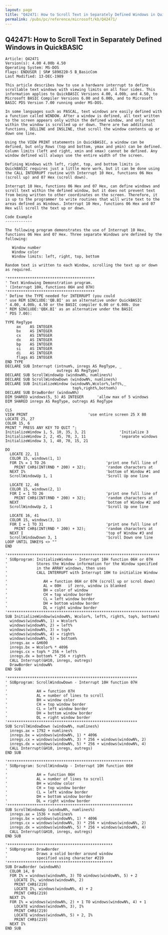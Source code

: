 ```yaml
---
layout: page
title: "Q42471: How to Scroll Text in Separately Defined Windows in QuickBASIC"
permalink: /pubs/pc/reference/microsoft/kb/Q42471/
---
```


## Q42471: How to Scroll Text in Separately Defined Windows in QuickBASIC

	Article: Q42471
	Version(s): 4.00 4.00b 4.50
	Operating System: MS-DOS
	Flags: ENDUSER | SR# S890220-5 B_BasicCom
	Last Modified: 13-DEC-1989
	
	This article describes how to use a hardware interrupt to define
	scrollable text windows with viewing limits on all four sides. This
	information applies to QuickBASIC Versions 4.00, 4.00b, and 4.50, to
	Microsoft BASIC Compiler Versions 6.00 and 6.00b, and to Microsoft
	BASIC PDS Version 7.00 running under MS-DOS.
	
	In some languages such as PASCAL, text windows are easily defined with
	a function called WINDOW. After a window is defined, all text written
	to the screen appears only within the defined window, and only text
	within the window is scrolled up or down. There are two additional
	functions, DELLINE and INSLINE, that scroll the window contents up or
	down one line.
	
	Using the VIEW PRINT statements in QuickBASIC, a window can be
	defined, but only Rows (top and bottom, ymax and ymin) can be defined.
	Column limits (left and right, xmin and xmax) cannot be defined. Any
	window defined will always use the entire width of the screen.
	
	Defining Windows with left, right, top, and bottom limits in
	QuickBASIC requires just a little more work, but it can be done using
	the CALL INTERRUPT routine with Interrupt 10 Hex, functions 06 Hex
	(scroll up) and 07 Hex (scroll down).
	
	Interrupt 10 Hex, functions 06 Hex and 07 Hex, can define windows and
	scroll text within the defined window, but it does not prevent text
	from being written to other coordinates on the screen. Therefore, it
	is up to the programmer to write routines that will write text to the
	areas defined as Windows. Interrupt 10 Hex, functions 06 Hex and 07
	Hex will scroll the text up or down.
	
	Code Example
	------------
	
	The following program demonstrates the use of Interrupt 10 Hex,
	functions 06 Hex and 07 Hex. Three separate Windows are defined by the
	following:
	
	   Window number
	   Window color
	   Window limits: left, right, top, bottom
	
	Random text is written to each Window, scrolling the text up or down
	as required.
	
	'***************************************
	' Text Windowing Demonstration program.
	' (Interrupt 10H, functions 06H and 07H)
	'***************************************
	' Define the TYPE needed for INTERRUPT (you could
	' use REM $INCLUDE:'QB.BI' as an alternative under QuickBASIC
	' 4.00, 4.00b, 4.50 or the BASIC compiler 6.00 or 6.00b. Use
	' REM $INCLUDE:'QBX.BI' as an alternative under the BASIC
	' PDS 7.00):
	
	TYPE RegType
	     ax    AS INTEGER
	     bx    AS INTEGER
	     cx    AS INTEGER
	     dx    AS INTEGER
	     bp    AS INTEGER
	     si    AS INTEGER
	     di    AS INTEGER
	     flags AS INTEGER
	END TYPE
	DECLARE SUB Interrupt (intnum%, inregs AS RegType, _
	                       outregs AS RegType)
	DECLARE SUB ScrollWindowUp (windowN%, numlines%)
	DECLARE SUB ScrollWindowDown (windowN%, numlines%)
	DECLARE SUB InitializeWindow (windowN%,Wcolor%,left%,_
	                              top%,right%,bottom%)
	DECLARE SUB DrawBorder (windowN%)
	DIM SHARED windows(5, 5) AS INTEGER      'allow max of 5 windows
	DIM SHARED inregs AS RegType, outregs AS RegType
	
	CLS
	VIEW PRINT                           'use entire screen 25 X 80
	LOCATE 25, 27
	COLOR 15, 6
	PRINT " PRESS ANY KEY TO QUIT ";
	InitializeWindow 1, 5, 10, 35, 3, 21               'Initialize 3
	InitializeWindow 2, 2, 45, 70, 3, 11               'separate windows
	InitializeWindow 3, 1, 40, 70, 15, 21
	
	DO
	  LOCATE 22, 11
	  COLOR 15, windows(1, 1)
	  FOR I% = 1 TO 26                           'print one full line of
	    PRINT CHR$(INT(RND * 200) + 32);         'random characters at
	  NEXT I%                                    'bottom of Window #1 and
	  ScrollWindowUp 1, 1                        'Scroll Up one line
	
	  LOCATE 12, 46
	  COLOR 15, windows(2, 1)
	  FOR I = 1 TO 26                            'print one full line of
	    PRINT CHR$(INT(RND * 200) + 32);         'random characters at
	  NEXT                                       'bottom of Window #2 and
	  ScrollWindowUp 2, 1                        'Scroll Up one line
	
	  LOCATE 16, 41
	  COLOR 15, windows(3, 1)
	  FOR I = 1 TO 31                            'print one full line of
	    PRINT CHR$(INT(RND * 200) + 32);         'random characters at
	  NEXT I                                     'top of Window #3 and
	  ScrollWindowDown 3, 1                      'Scroll Down one line
	LOOP UNTIL INKEY$ <> ""
	END
	
	'********************************************************************
	' SUBprogram: InitializeWindow - Interrupt 10H function 06H or 07H
	'             Stores the Window information for the Window specified
	'             in the ARRAY windows, then uses
	'             CALL INTERRUPT with Interrupt 10H to initialize Window
	'
	'                AH = function 06H or 07H (scroll up or scrol down)
	'                AL = 00H   if zero, window is blanked
	'                BH = color of window
	'                CH = top window border
	'                CL = left window border
	'                DH = bottom window border
	'                DL = right window border
	'********************************************************************
	SUB InitializeWindow(windowN%, Wcolor%, left%, right%, top%, bottom%)
	  windows(windowN%, 1) = Wcolor%
	  windows(windowN%, 2) = left%
	  windows(windowN%, 3) = top%
	  windows(windowN%, 4) = right%
	  windows(windowN%, 5) = bottom%
	  inregs.ax = &H600
	  inregs.bx = Wcolor% * 4096
	  inregs.cx = top% * 256 + left%
	  inregs.dx = bottom% * 256 + right%
	  CALL Interrupt(&H10, inregs, outregs)
	  DrawBorder windowN%
	END SUB
	
	'**********************************************************
	' SUBprogram: ScrollWindowDown - Interrupt 10H function 07H
	'
	'             AH = function 07H
	'             AL = number of lines to scroll
	'             BH = window color
	'             CH = top window border
	'             CL = left window border
	'             DH = bottom window border
	'             DL = right window border
	'**********************************************************
	SUB ScrollWindowDown (windowN%, numlines%)
	  inregs.ax = 1792 + numlines%
	  inregs.bx = windows(windowN%, 1) * 4096
	  inregs.cx = windows(windowN%, 3) * 256 + windows(windowN%, 2)
	  inregs.dx = windows(windowN%, 5) * 256 + windows(windowN%, 4)
	  CALL Interrupt(&H10, inregs, outregs)
	END SUB
	
	'********************************************************
	' SUBprogram: ScrollWindowUp - Interrupt 10H function 06H
	'
	'             AH = function 06H
	'             AL = number of lines to scroll
	'             BH = window color
	'             CH = top window border
	'             CL = left window border
	'             DH = bottom window border
	'             DL = right window border
	'********************************************************
	SUB ScrollWindowUp (windowN%, numlines%)
	  inregs.ax = 1536 + numlines%
	  inregs.bx = windows(windowN%, 1) * 4096
	  inregs.cx = windows(windowN%, 3) * 256 + windows(windowN%, 2)
	  inregs.dx = windows(windowN%, 5) * 256 + windows(windowN%, 4)
	  CALL Interrupt(&H10, inregs, outregs)
	END SUB
	
	'***********************************************
	' SUBprogram: DrawBorder
	'             Draws a solid border around window
	'             specified using character #219
	'***********************************************
	SUB DrawBorder (windowN%)
	  COLOR 14, 0
	  FOR I% = windows(windowN%, 3) TO windows(windowN%, 5) + 2
	    LOCATE I%, windows(windowN%, 2)
	    PRINT CHR$(219)
	    LOCATE I%, windows(windowN%, 4) + 2
	    PRINT CHR$(219)
	  NEXT I%
	  FOR I% = windows(windowN%, 2) + 1 TO windows(windowN%, 4) + 1
	    LOCATE windows(windowN%, 3), I%
	    PRINT CHR$(219)
	    LOCATE windows(windowN%, 5) + 2, I%
	    PRINT CHR$(219)
	  NEXT I%
	END SUB
